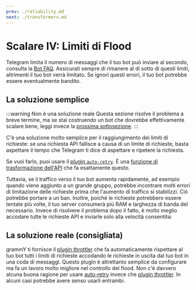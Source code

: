 ```yaml
---
prev: ./reliability.md
next: ./transformers.md
---
```


# Scalare IV: Limiti di Flood

Telegram limita il numero di messaggi che il tuo bot può inviare al secondo, consulta la [Bot FAQ](https://core.telegram.org/bots/faq#my-bot-is-hitting-limits-how-do-i-avoid-this).
Assicurati sempre di rimanere al di sotto di questi limiti, altrimenti il tuo bot verrà limitato.
Se ignori questi errori, il tuo bot potrebbe essere eventualmente bandito.

## La soluzione semplice

:::warning Non è una soluzione reale
Questa sezione risolve il problema a breve termine, ma se stai costruendo un bot che dovrebbe effettivamente scalare bene, leggi invece la [prossima sottosezione](#the-real-solution-recommended).
:::

C'è una soluzione molto semplice per il raggiungimento dei limiti di richieste: se una richiesta API fallisce a causa di un limite di richieste, basta aspettare il tempo che Telegram ti dice di aspettare e ripetere la richiesta.

Se vuoi farlo, puoi usare il [plugin `auto-retry`](../plugins/auto-retry.md).
È una [funzione di trasformazione dell'API](./transformers.md) che fa esattamente questo.

Tuttavia, se il traffico verso il tuo bot aumenta rapidamente, ad esempio quando viene aggiunto a un grande gruppo, potrebbe incontrare molti errori di limitazione delle richieste prima che l'aumento di traffico si stabilizzi.
Ciò potrebbe portare a un ban.
Inoltre, poiché le richieste potrebbero essere tentate più volte, il tuo server consumerà più RAM e larghezza di banda del necessario.
Invece di risolvere il problema dopo il fatto, è molto meglio accodare tutte le richieste API e inviarle solo alla velocità consentita:

## La soluzione reale (consigliata)

grammY ti fornisce il [plugin throttler](../plugins/transformer-throttler.md) che fa automaticamente rispettare al tuo bot tutti i limiti di richieste accodando le richieste in uscita dal tuo bot in una coda di messaggi.
Questo plugin è altrettanto semplice da configurare ma fa un lavoro molto migliore nel controllo del flood.
Non c'è davvero alcuna buona ragione per usare [auto-retry](../plugins/auto-retry.md) invece che [plugin throttler](../plugins/transformer-throttler.md).
In alcuni casi potrebbe avere senso usarli entrambi.
